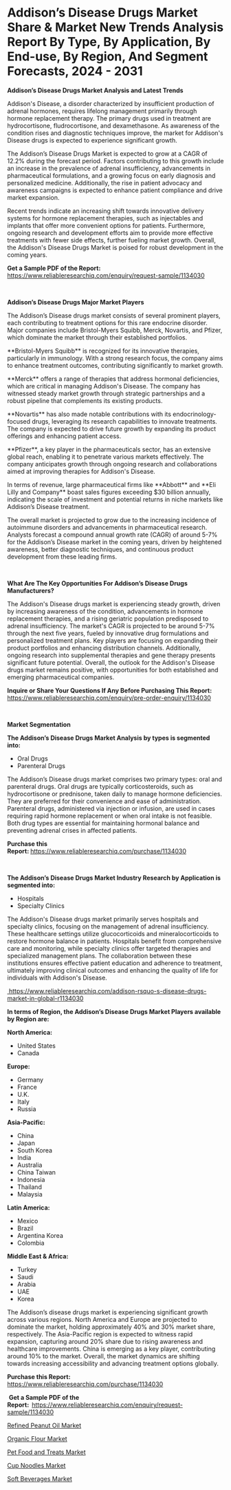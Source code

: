<p><h1>Addison’s Disease Drugs Market Share & Market New Trends Analysis Report By Type, By Application, By End-use, By Region, And Segment Forecasts, 2024 - 2031</h1></p><p><strong>Addison’s Disease Drugs Market Analysis and Latest Trends</strong></p>
<p><p>Addison's Disease, a disorder characterized by insufficient production of adrenal hormones, requires lifelong management primarily through hormone replacement therapy. The primary drugs used in treatment are hydrocortisone, fludrocortisone, and dexamethasone. As awareness of the condition rises and diagnostic techniques improve, the market for Addison's Disease drugs is expected to experience significant growth.</p><p>The Addison’s Disease Drugs Market is expected to grow at a CAGR of 12.2% during the forecast period. Factors contributing to this growth include an increase in the prevalence of adrenal insufficiency, advancements in pharmaceutical formulations, and a growing focus on early diagnosis and personalized medicine. Additionally, the rise in patient advocacy and awareness campaigns is expected to enhance patient compliance and drive market expansion.</p><p>Recent trends indicate an increasing shift towards innovative delivery systems for hormone replacement therapies, such as injectables and implants that offer more convenient options for patients. Furthermore, ongoing research and development efforts aim to provide more effective treatments with fewer side effects, further fueling market growth. Overall, the Addison's Disease Drugs Market is poised for robust development in the coming years.</p></p>
<p><strong>Get a Sample PDF of the Report:&nbsp;</strong> <a href="https://www.reliableresearchiq.com/enquiry/request-sample/1134030?utm_campaign=1539&utm_medium=2&utm_source=Github&utm_content=ia&utm_term=18102024&utm_id=addisons-disease-drugs">https://www.reliableresearchiq.com/enquiry/request-sample/1134030</a></p>
<p>&nbsp;</p>
<p><strong>Addison’s Disease Drugs Major Market Players</strong></p>
<p><p>The Addison’s Disease drugs market consists of several prominent players, each contributing to treatment options for this rare endocrine disorder. Major companies include Bristol-Myers Squibb, Merck, Novartis, and Pfizer, which dominate the market through their established portfolios.</p><p>**Bristol-Myers Squibb** is recognized for its innovative therapies, particularly in immunology. With a strong research focus, the company aims to enhance treatment outcomes, contributing significantly to market growth.</p><p>**Merck** offers a range of therapies that address hormonal deficiencies, which are critical in managing Addison's Disease. The company has witnessed steady market growth through strategic partnerships and a robust pipeline that complements its existing products.</p><p>**Novartis** has also made notable contributions with its endocrinology-focused drugs, leveraging its research capabilities to innovate treatments. The company is expected to drive future growth by expanding its product offerings and enhancing patient access.</p><p>**Pfizer**, a key player in the pharmaceuticals sector, has an extensive global reach, enabling it to penetrate various markets effectively. The company anticipates growth through ongoing research and collaborations aimed at improving therapies for Addison's Disease.</p><p>In terms of revenue, large pharmaceutical firms like **Abbott** and **Eli Lilly and Company** boast sales figures exceeding $30 billion annually, indicating the scale of investment and potential returns in niche markets like Addison’s Disease treatment. </p><p>The overall market is projected to grow due to the increasing incidence of autoimmune disorders and advancements in pharmaceutical research. Analysts forecast a compound annual growth rate (CAGR) of around 5-7% for the Addison’s Disease market in the coming years, driven by heightened awareness, better diagnostic techniques, and continuous product development from these leading firms.</p></p>
<p>&nbsp;</p>
<p><strong>What Are The Key Opportunities For Addison’s Disease Drugs Manufacturers?</strong></p>
<p><p>The Addison's Disease drugs market is experiencing steady growth, driven by increasing awareness of the condition, advancements in hormone replacement therapies, and a rising geriatric population predisposed to adrenal insufficiency. The market's CAGR is projected to be around 5-7% through the next five years, fueled by innovative drug formulations and personalized treatment plans. Key players are focusing on expanding their product portfolios and enhancing distribution channels. Additionally, ongoing research into supplemental therapies and gene therapy presents significant future potential. Overall, the outlook for the Addison's Disease drugs market remains positive, with opportunities for both established and emerging pharmaceutical companies.</p></p>
<p><strong>Inquire or Share Your Questions If Any Before Purchasing This Report:</strong> <a href="https://www.reliableresearchiq.com/enquiry/pre-order-enquiry/1134030?utm_campaign=1539&utm_medium=2&utm_source=Github&utm_content=ia&utm_term=18102024&utm_id=addisons-disease-drugs">https://www.reliableresearchiq.com/enquiry/pre-order-enquiry/1134030</a></p>
<p>&nbsp;</p>
<p><strong>Market Segmentation</strong></p>
<p><strong>The Addison’s Disease Drugs Market Analysis by types is segmented into:</strong></p>
<p><ul><li>Oral Drugs</li><li>Parenteral Drugs</li></ul></p>
<p><p>The Addison’s Disease drugs market comprises two primary types: oral and parenteral drugs. Oral drugs are typically corticosteroids, such as hydrocortisone or prednisone, taken daily to manage hormone deficiencies. They are preferred for their convenience and ease of administration. Parenteral drugs, administered via injection or infusion, are used in cases requiring rapid hormone replacement or when oral intake is not feasible. Both drug types are essential for maintaining hormonal balance and preventing adrenal crises in affected patients.</p></p>
<p><strong>Purchase this Report:&nbsp;</strong><a href="https://www.reliableresearchiq.com/purchase/1134030?utm_campaign=1539&utm_medium=2&utm_source=Github&utm_content=ia&utm_term=18102024&utm_id=addisons-disease-drugs">https://www.reliableresearchiq.com/purchase/1134030</a></p>
<p>&nbsp;</p>
<p><strong>The Addison’s Disease Drugs Market Industry Research by Application is segmented into:</strong></p>
<p><ul><li>Hospitals</li><li>Specialty Clinics</li></ul></p>
<p><p>The Addison's Disease drugs market primarily serves hospitals and specialty clinics, focusing on the management of adrenal insufficiency. These healthcare settings utilize glucocorticoids and mineralocorticoids to restore hormone balance in patients. Hospitals benefit from comprehensive care and monitoring, while specialty clinics offer targeted therapies and specialized management plans. The collaboration between these institutions ensures effective patient education and adherence to treatment, ultimately improving clinical outcomes and enhancing the quality of life for individuals with Addison's Disease.</p></p>
<p><a href="https://www.reliableresearchiq.com/addison-rsquo-s-disease-drugs-market-in-global-r1134030?utm_campaign=1539&utm_medium=2&utm_source=Github&utm_content=ia&utm_term=18102024&utm_id=addisons-disease-drugs">&nbsp;https://www.reliableresearchiq.com/addison-rsquo-s-disease-drugs-market-in-global-r1134030</a></p>
<p><strong>In terms of Region, the Addison’s Disease Drugs Market Players available by Region are:</strong></p>
<p>
    <p> <strong> North America: </strong>
        <ul>
            <li>United States</li>
            <li>Canada</li>
        </ul>
        </p> 
    <p> <strong> Europe: </strong>
        <ul>
            <li>Germany</li>
            <li>France</li>
            <li>U.K.</li>
            <li>Italy</li>
            <li>Russia</li>
        </ul>
        </p> 
    <p> <strong> Asia-Pacific: </strong>
        <ul>
            <li>China</li>
            <li>Japan</li>
            <li>South Korea</li>
            <li>India</li>
            <li>Australia</li>
            <li>China Taiwan</li>
            <li>Indonesia</li>
            <li>Thailand</li>
            <li>Malaysia</li>
        </ul>
        </p> 
    <p> <strong> Latin America: </strong>
        <ul>
            <li>Mexico</li>
            <li>Brazil</li>
            <li>Argentina Korea</li>
            <li>Colombia</li>
        </ul>
        </p> 
    <p> <strong> Middle East & Africa: </strong>
        <ul>
            <li>Turkey</li>
            <li>Saudi</li>
            <li>Arabia</li>
            <li>UAE</li>
            <li>Korea</li>
        </ul>
    </p>
    </p>
<p><p>The Addison’s disease drugs market is experiencing significant growth across various regions. North America and Europe are projected to dominate the market, holding approximately 40% and 30% market share, respectively. The Asia-Pacific region is expected to witness rapid expansion, capturing around 20% share due to rising awareness and healthcare improvements. China is emerging as a key player, contributing around 10% to the market. Overall, the market dynamics are shifting towards increasing accessibility and advancing treatment options globally.</p></p>
<p><strong>Purchase this Report: </strong><a href="https://www.reliableresearchiq.com/purchase/1134030?utm_campaign=1539&utm_medium=2&utm_source=Github&utm_content=ia&utm_term=18102024&utm_id=addisons-disease-drugs">https://www.reliableresearchiq.com/purchase/1134030</a></p>
<p>&nbsp;<strong>Get a Sample PDF of the Report:&nbsp;&nbsp;</strong><a href="https://www.reliableresearchiq.com/enquiry/request-sample/1134030?utm_campaign=1539&utm_medium=2&utm_source=Github&utm_content=ia&utm_term=18102024&utm_id=addisons-disease-drugs">https://www.reliableresearchiq.com/enquiry/request-sample/1134030</a></p>
<p><strong></strong></p>
<p><p><a href="https://www.linkedin.com/pulse/global-perspectives-refined-peanut-oil-market-trends-axixe?utm_campaign=1539&utm_medium=2&utm_source=Github&utm_content=ia&utm_term=18102024&utm_id=addisons-disease-drugs">Refined Peanut Oil Market</a></p><p><a href="https://www.linkedin.com/pulse/organic-flour-sector-surge-123-growth-roadmap-2031-amara-market-4bede?utm_campaign=1539&utm_medium=2&utm_source=Github&utm_content=ia&utm_term=18102024&utm_id=addisons-disease-drugs">Organic Flour Market</a></p><p><a href="https://www.linkedin.com/pulse/emerging-trends-pet-food-treats-market-global-outlook-gum1e?utm_campaign=1539&utm_medium=2&utm_source=Github&utm_content=ia&utm_term=18102024&utm_id=addisons-disease-drugs">Pet Food and Treats Market</a></p><p><a href="https://www.linkedin.com/pulse/cup-noodles-market-velocity-56-cagr-trajectory-2024-2031-lvose?utm_campaign=1539&utm_medium=2&utm_source=Github&utm_content=ia&utm_term=18102024&utm_id=addisons-disease-drugs">Cup Noodles Market</a></p><p><a href="https://www.linkedin.com/pulse/soft-beverages-market-drivers-challenges-forecast-2024-2031-9k5ue?utm_campaign=1539&utm_medium=2&utm_source=Github&utm_content=ia&utm_term=18102024&utm_id=addisons-disease-drugs">Soft Beverages Market</a></p></p>